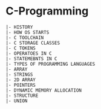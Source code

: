 # C-Programming
    |- HISTORY
    |- HOW OS STARTS
    |- C TOOLCHAIN
    |- C STORAGE CLASSES
    |- C TOKENS
    |- OPERATOES IN C
    |- STATEMEBNTS IN C
    |- TYPES OF PROGRAMMING LANGUAGES
    |- ARRAY
    |- STRINGS
    |- 2D ARRAY
    |- POINTERS
    |- DYNAMIC MEMORY ALLOCATION
    |- STRUCTURE
    |- UNION
